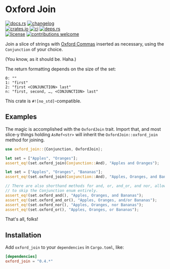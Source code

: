 # Oxford Join

[![docs.rs](https://img.shields.io/docsrs/oxford_join.svg?style=flat-square&label=docs.rs)](https://docs.rs/oxford_join/)
[![changelog](https://img.shields.io/crates/v/oxford_join.svg?style=flat-square&label=changelog&color=9b59b6)](https://github.com/Blobfolio/oxford_join/blob/master/CHANGELOG.md)<br>
[![crates.io](https://img.shields.io/crates/v/oxford_join.svg?style=flat-square&label=crates.io)](https://crates.io/crates/oxford_join)
[![ci](https://img.shields.io/github/actions/workflow/status/Blobfolio/oxford_join/ci.yaml?style=flat-square&label=ci)](https://github.com/Blobfolio/oxford_join/actions)
[![deps.rs](https://deps.rs/repo/github/blobfolio/oxford_join/status.svg?style=flat-square&label=deps.rs)](https://deps.rs/repo/github/blobfolio/oxford_join)<br>
[![license](https://img.shields.io/badge/license-wtfpl-ff1493?style=flat-square)](https://en.wikipedia.org/wiki/WTFPL)
[![contributions welcome](https://img.shields.io/badge/PRs-welcome-brightgreen.svg?style=flat-square&label=contributions)](https://github.com/Blobfolio/oxford_join/issues)

Join a slice of strings with [Oxford Commas](https://en.wikipedia.org/wiki/Serial_comma) inserted as necessary, using the `Conjunction` of your choice.

(You know, as it should be. Haha.)

The return formatting depends on the size of the set:

```
0: ""
1: "first"
2: "first <CONJUNCTION> last"
n: "first, second, …, <CONJUNCTION> last"
```

This crate is `#![no_std]`-compatible.

## Examples

The magic is accomplished with the `OxfordJoin` trait. Import that, and most
slice-y things holding `AsRef<str>` will inherit the `OxfordJoin::oxford_join`
method for joining.

```rust
use oxford_join::{Conjunction, OxfordJoin};

let set = ["Apples", "Oranges"];
assert_eq!(set.oxford_join(Conjunction::And), "Apples and Oranges");

let set = ["Apples", "Oranges", "Bananas"];
assert_eq!(set.oxford_join(Conjunction::And), "Apples, Oranges, and Bananas");

// There are also shorthand methods for and, or, and_or, and nor, allowing you
// to skip the Conjunction enum entirely.
assert_eq!(set.oxford_and(), "Apples, Oranges, and Bananas");
assert_eq!(set.oxford_and_or(), "Apples, Oranges, and/or Bananas");
assert_eq!(set.oxford_nor(), "Apples, Oranges, nor Bananas");
assert_eq!(set.oxford_or(), "Apples, Oranges, or Bananas");
```

That's all, folks!



## Installation

Add `oxford_join` to your `dependencies` in `Cargo.toml`, like:

```toml
[dependencies]
oxford_join = "0.4.*"
```
